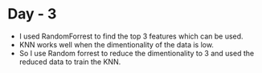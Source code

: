 # Day - 3

- I used RandomForrest to find the top 3 features which can be used.
- KNN works well when the dimentionality of the data is low.
- So I use Random forrest to reduce the dimentionality to 3 and used the reduced data to train the KNN.